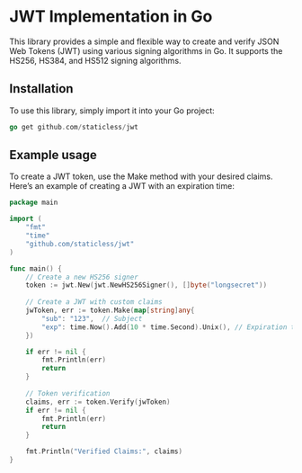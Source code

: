 # JWT Implementation in Go
This library provides a simple and flexible way to create and verify JSON Web Tokens (JWT)
using various signing algorithms in Go. It supports the HS256, HS384, and HS512 signing algorithms.


## Installation
To use this library, simply import it into your Go project:

```go
go get github.com/staticless/jwt
```

## Example usage
To create a JWT token, use the Make method with your desired claims. Here’s an example of creating
a JWT with an expiration time:
```go
package main

import (
	"fmt"
	"time"
	"github.com/staticless/jwt"
)

func main() {
	// Create a new HS256 signer
	token := jwt.New(jwt.NewHS256Signer(), []byte("longsecret"))
	
	// Create a JWT with custom claims
	jwToken, err := token.Make(map[string]any{
		"sub": "123",  // Subject
		"exp": time.Now().Add(10 * time.Second).Unix(), // Expiration time
	})

	if err != nil {
		fmt.Println(err)
		return
	}
	
	// Token verification
	claims, err := token.Verify(jwToken)
	if err != nil {
		fmt.Println(err)
		return
	}

	fmt.Println("Verified Claims:", claims)
}
```
